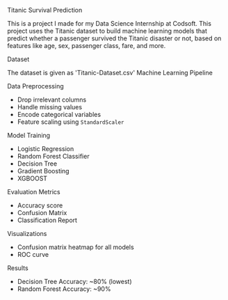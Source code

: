   Titanic Survival Prediction

This is a project I made for my Data Science Internship at Codsoft.
This project uses the Titanic dataset to build machine learning models that predict whether a passenger survived the Titanic disaster or not, based on features like age, sex, passenger class, fare, and more.

 Dataset

The dataset is given as 'Titanic-Dataset.csv'
Machine Learning Pipeline

Data Preprocessing
- Drop irrelevant columns
- Handle missing values 
- Encode categorical variables 
- Feature scaling using `StandardScaler`

Model Training
- Logistic Regression
- Random Forest Classifier
- Decision Tree 
- Gradient Boosting
- XGBOOST

Evaluation Metrics
- Accuracy score
- Confusion Matrix
- Classification Report

Visualizations
- Confusion matrix heatmap for all models
- ROC curve

Results

- Decision Tree Accuracy: ~80% (lowest)
- Random Forest Accuracy: ~90% 
